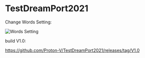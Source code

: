 # TestDreamPort2021

Change Words Setting:

![Words Setting](https://i.ibb.co/fn9ShZ3/2021-03-01-194957.png "Words Setting")

build V1.0:

https://github.com/Proton-V/TestDreamPort2021/releases/tag/V1.0
